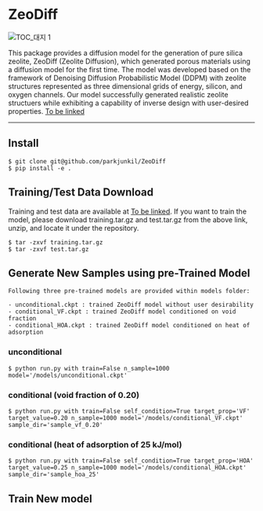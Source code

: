 # ZeoDiff

![TOC_대지 1](https://github.com/parkjunkil/ZeoDiff/assets/88761984/55831179-9b07-456c-ae6f-0692a7ad964c)

This package provides a diffusion model for the generation of pure silica zeolite, ZeoDiff (Zeolite Diffusion), which generated porous materials using a diffusion model for the first time. The model was developed based on the framework of Denoising Diffusion Probabilistic Model (DDPM) with zeolite structures represented as three dimensional grids of energy, silicon, and oxygen channels. Our model successfully generated realistic zeolite structuers while exhibiting a capability of inverse design with user-desired properties.
[To be linked](https://pubs.acs.org/doi/full/10.1021/acs.chemmater.2c01822) 

---

## Install
    
    $ git clone git@github.com/parkjunkil/ZeoDiff
    $ pip install -e .

## Training/Test Data Download
    
Training and test data are available at [To be linked](https://pubs.acs.org/doi/full/10.1021/acs.chemmater.2c01822).
If you want to train the model, please download training.tar.gz and test.tar.gz from the above link, unzip, and locate it under the repository.
    
    $ tar -zxvf training.tar.gz
    $ tar -zxvf test.tar.gz
    
## Generate New Samples using pre-Trained Model
    
    Following three pre-trained models are provided within models folder:
    
    - unconditional.ckpt : trained ZeoDiff model without user desirability
    - conditional_VF.ckpt : trained ZeoDiff model conditioned on void fraction
    - conditional_HOA.ckpt : trained ZeoDiff model conditioned on heat of adsorption

### unconditional
    
    $ python run.py with train=False n_sample=1000 model='/models/unconditional.ckpt'

### conditional (void fraction of 0.20)
    
    $ python run.py with train=False self_condition=True target_prop='VF' target_value=0.20 n_sample=1000 model='/models/conditional_VF.ckpt' sample_dir='sample_vf_0.20'
    
### conditional (heat of adsorption of 25 kJ/mol)
    
    $ python run.py with train=False self_condition=True target_prop='HOA' target_value=0.25 n_sample=1000 model='/models/conditional_HOA.ckpt' sample_dir='sample_hoa_25'

## Train New model
    
